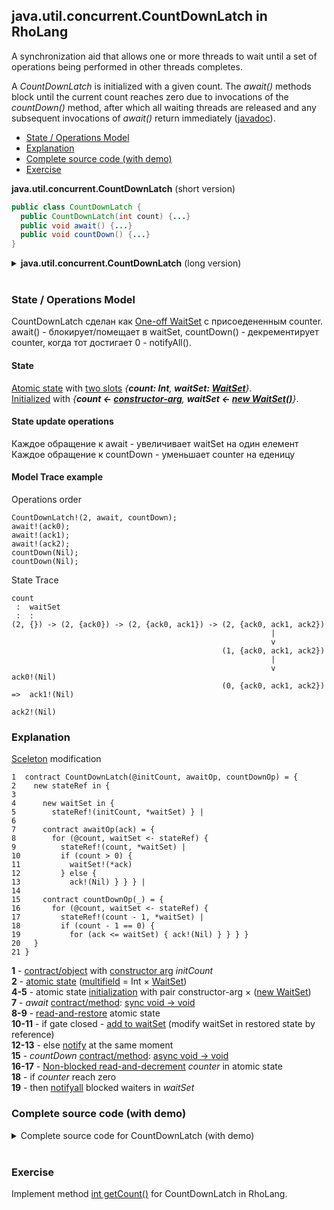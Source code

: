 ## java.util.concurrent.CountDownLatch in RhoLang

A synchronization aid that allows one or more threads to wait until a set of operations being performed in other threads completes. 

A *CountDownLatch* is initialized with a given count. The *await()* methods block until the current count reaches zero due to invocations of the *countDown()* method, after which all waiting threads are released and any subsequent invocations of *await()* return immediately ([javadoc](https://docs.oracle.com/javase/9/docs/api/java/util/concurrent/CountDownLatch.html)). 

- [State / Operations Model](#state--operations-model)
- [Explanation](#explanation)
- [Complete source code (with demo)](#complete-source-code-with-demo)
- [Exercise](#exercise)
  
**java.util.concurrent.CountDownLatch** (short version)   
```java
public class CountDownLatch {
  public CountDownLatch(int count) {...}  
  public void await() {...}  
  public void countDown() {...}	  
}

```  

<details><summary><b>java.util.concurrent.CountDownLatch</b> (long version)</summary><p>

```java
public class CountDownLatch {
  // Constructs a CountDownLatch initialized with the given count.
  public CountDownLatch(int count) {...}
  
  // Causes the current thread to wait until the latch has counted down to zero.
  public void await() {...}
  
  // Decrements the count of the latch, releasing all waiting threads if the count reaches zero.
  public void countDown() {...}
  
  // Returns the current count.
  public long getCount() {...}
}
```
</p></details><br/>

### State / Operations Model

CountDownLatch сделан как [One-off WaitSet](wait-set.md#one-off-waitset) с присоедененным counter.   
await() - блокирует/помещает в waitSet, countDown() - декрементирует counter, когда тот достигает 0 - notifyAll().

#### State
[Atomic state](atomic-state.md) with [two slots](atomic-state.md#multislot-state) *{**count: Int**, **waitSet: [WaitSet](wait-set.md)**}*.      
[Initialized](oop.md#initialization) with *{**count <- [constructor-arg](oop.md#initialization)**, **waitSet <- [new WaitSet()](???)**}*.   
#### State update operations
Каждое обращение к await - увеличивает waitSet на один елемент 
Каждое обращение к countDown - уменьшает counter на еденицу   

#### Model Trace example
Operations order
```
CountDownLatch!(2, await, countDown);
await!(ack0);
await!(ack1);
await!(ack2);
countDown(Nil);
countDown(Nil);
```

State Trace
```
count
 :  waitSet
 :  :
(2, {}) -> (2, {ack0}) -> (2, {ack0, ack1}) -> (2, {ack0, ack1, ack2})
                                                          |
                                                          v
                                               (1, {ack0, ack1, ack2})
                                                          |
                                                          v                 ack0!(Nil)
                                               (0, {ack0, ack1, ack2})  =>  ack1!(Nil)  
                                                                            ack2!(Nil)
```

### Explanation
[Sceleton](oop.md#contract--object) modification   
```
1  contract CountDownLatch(@initCount, awaitOp, countDownOp) = {  
2    new stateRef in {    
3    
4      new waitSet in {
5        stateRef!(initCount, *waitSet) } |
6  
7      contract awaitOp(ack) = {
8        for (@count, waitSet <- stateRef) {
9          stateRef!(count, *waitSet) |
10         if (count > 0) {
11           waitSet!(*ack)            
12         } else {             
13           ack!(Nil) } } } |  
14  
15     contract countDownOp(_) = {
16       for (@count, waitSet <- stateRef) {
17         stateRef!(count - 1, *waitSet) |
18         if (count - 1 == 0) {
19           for (ack <= waitSet) { ack!(Nil) } } } }                  
20   }    
21 }
```
**1** - [contract/object](oop.md#contract--object) with [constructor arg](oop.md#initialization) *initCount*    
**2** - [atomic state](atomic-state.md) ([multifield](atomic-state.md#multislot-state) = Int × [WaitSet](wait-set.md))     
**4-5** - atomic state [initialization](atomic-state.md#initialization) with pair constructor-arg × ([new WaitSet](wait-set.md#initialization))   
**7** - *await* [contract/method](oop.md#contract--method): [sync void -> void](oop.md#sync-void---void)     
**8-9** - [read-and-restore](atomic-state.md#restore-state) atomic state  
**10-11** - if gate closed - [add to waitSet](wait-set.md#wait) (modify waitSet in restored state by reference)  
**12-13** - else [notify](wait-set.md#notify) at the same moment     
**15** - *countDown* [contract/method](oop.md#contract--method): [async void -> void](oop.md#async-void---void)     
**16-17** - [Non-blocked read-and-decrement](atomic-state.md#non-blocked-update) *counter* in atomic state      
**18** - if *counter* reach zero     
**19** - then [notifyall](wait-set.md#notifyAll) blocked waiters in *waitSet*    

### Complete source code (with demo)
<details><summary>Complete source code for CountDownLatch (with demo)</summary><p>
  
```
new CountDownLatch in {
  contract CountDownLatch(@initCount, awaitOp, countDownOp) = {  
    new stateRef in {    
    
      new waitSet in {
        stateRef!(initCount, *waitSet) } |
  
      contract awaitOp(ack) = {
        for (@count, waitSet <- stateRef) {
          stateRef!(count, *waitSet) |
          if (count > 0) {
            waitSet!(*ack)            
          } else {             
            ack!(Nil) } } } |  
  
      contract countDownOp(_) = {
        for (@count, waitSet <- stateRef) {
          stateRef!(count - 1, *waitSet) |
          if (count - 1 == 0) {
            for (ack <= waitSet) { ack!(Nil) } } } }                  
    }    
  } |
  
  new countDown, await in {
    CountDownLatch!(3, *await, *countDown) |
    
    new n in {
      n!(0) | n!(1) | n!(2) | n!(3) | n!(4) | for (@i <= n) { 
        new ack in { 
          await!(*ack) | for (_ <- ack) { stdout!([i, "woke up!"]) } } } } |     
    
    new ack in { 
      stdoutAck!("knok", *ack) | for (_ <- ack) {
        stdoutAck!("KNOK", *ack) | for (_ <- ack) {
          stdoutAck!("WAKE UP !!!", *ack) | for (_ <- ack) {
            countDown!(Nil) |
            countDown!(Nil) |
            countDown!(Nil) } } } }    
  }
}
```
```
>> "knok"
>> "KNOK"
>> "WAKE UP !!!"
>> [2, "woke up!"]
>> [0, "woke up!"]
>> [3, "woke up!"]
>> [1, "woke up!"]
>> [4, "woke up!"]
```
</p></details><br/>

### Exercise
Implement method [int getCount()](https://docs.oracle.com/javase/9/docs/api/java/util/concurrent/CountDownLatch.html#countDown--) for CountDownLatch in RhoLang.
